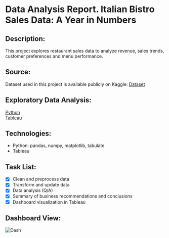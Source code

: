 # Data Analysis Report. Italian Bistro Sales Data: A Year in Numbers

## Description:
This project explores restaurant sales data to analyze revenue, sales trends, customer preferences and menu performance.

## Source:
Dataset used in this project is available publicly on Kaggle: [Dataset](https://www.kaggle.com/datasets/divyanshisen/italian-bistro-sales-data-a-year-in-numbers/data)

## Exploratory Data Analysis:
[Python](https://github.com/OlhaVorontsova/data_analysis_italian_bistro/blob/main/italian_bistro_report.ipynb)\
[Tableau](https://public.tableau.com/app/profile/olha.vorontsova/viz/Italian_bistro_sales_dashboard/Dashboard1)

## Technologies:
- Python: pandas, numpy, matplotlib, tabulate
- Tableau

## Task List:
- [X] Clean and preprocess data
- [X] Transform and update data
- [X] Data analysis (Q/A)
- [X] Summary of business recommendations and conclusions
- [X] Dashboard visualization in Tableau

## Dashboard View:
![Dash](https://i.postimg.cc/FRvjmMD0/Dash.png)

